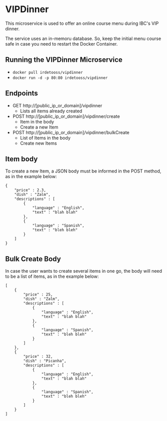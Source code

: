 # VIPDinner
This microservice is used to offer an online course menu during IBC's VIP dinner.

The service uses an in-memoru database. So, keep the initial menu course safe in case you need to restart the Docker Container.

## Running the VIPDinner Microservice

* ```docker pull irdetooss/vipdinner```
* ```docker run -d -p 80:80 irdetooss/vipdinner```

## Endpoints

* GET http://[public_ip_or_domain]/vipdinner
  - Lists all items already created
* POST http://[public_ip_or_domain]/vipdinner/create
  - Item in the body
  - Create a new Item
* POST http://[public_ip_or_domain]/vipdinner/bulkCreate
  - List of Items in the body
  - Create new Items

## Item body

To create a new Item, a JSON body must be informed in the POST method, as in the example below:

```
{
	"price" : 2.3,
	"dish" : "Zalm",
	"descriptions" : [
		{
			"language" : "English",
			"text" : "blah blah"
		},
		{
			"language" : "Spanish",
			"text" : "bleh bleh"
		}
	]
}
```

## Bulk Create Body

In case the user wants to create several items in one go, the body will need to be a list of items, as in the example below:

```
[
	{
		"price" : 25,
		"dish" : "Zalm",
		"descriptions" : [
			{
				"language" : "English",
				"text" : "blah blah"
			},
			{
				"language" : "Spanish",
				"text" : "bleh bleh"
			}
		]
	},
	{
		"price" : 32,
		"dish" : "Picanha",
		"descriptions" : [
			{
				"language" : "English",
				"text" : "blah blah"
			},
			{
				"language" : "Spanish",
				"text" : "bleh bleh"
			}
		]
	}
]
```